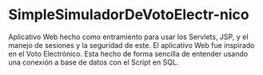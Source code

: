 # SimpleSimuladorDeVotoElectr-nico
 Aplicativo Web hecho como entramiento para usar los Servlets, JSP, y el manejo de sesiones y la seguridad de este. 
 El aplicativo Web fue inspirado en el Voto Electrónico. Esta hecho de forma sencilla de entender usando una 
 conexión a base de datos con el Script en SQL.
